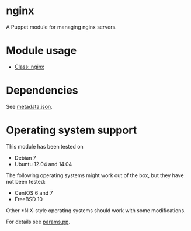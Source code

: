 # nginx

A Puppet module for managing nginx servers.

# Module usage

* [Class: nginx](manifests/init.pp)

# Dependencies

See [metadata.json](metadata.json).

# Operating system support

This module has been tested on

* Debian 7
* Ubuntu 12.04 and 14.04

The following operating systems might work out of the box, but they have not 
been tested:

* CentOS 6 and 7
* FreeBSD 10

Other *NIX-style operating systems should work with some modifications.

For details see [params.pp](manifests/params.pp).
